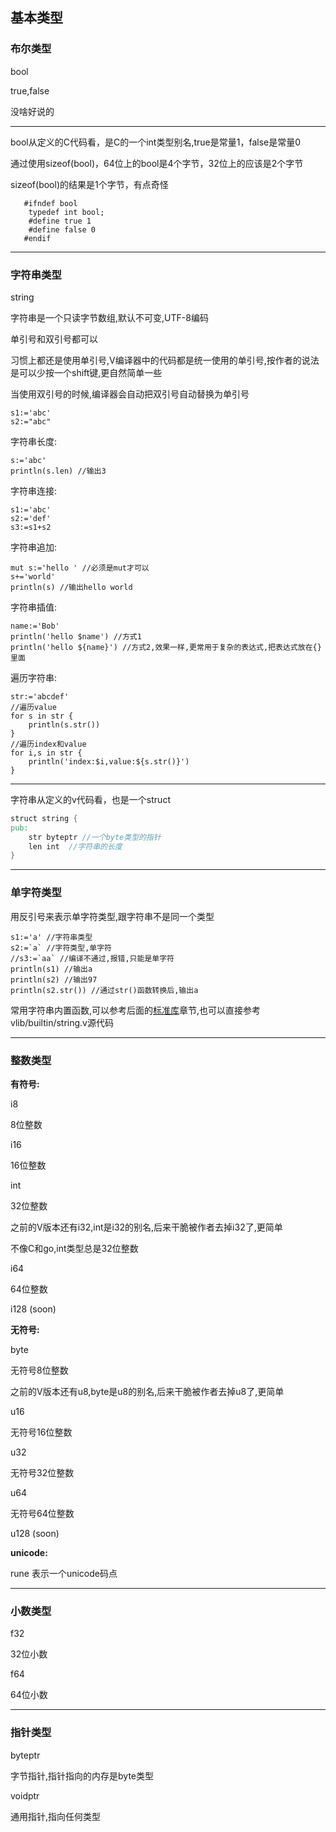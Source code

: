 ## 基本类型



### 布尔类型

bool

true,false

没啥好说的

------

bool从定义的C代码看，是C的一个int类型别名,true是常量1，false是常量0

通过使用sizeof(bool)，64位上的bool是4个字节，32位上的应该是2个字节

sizeof(bool)的结果是1个字节，有点奇怪

```
   #ifndef bool
   	typedef int bool;
   	#define true 1
   	#define false 0
   #endif
```

   

------



### 字符串类型

string

字符串是一个只读字节数组,默认不可变,UTF-8编码

单引号和双引号都可以

习惯上都还是使用单引号,V编译器中的代码都是统一使用的单引号,按作者的说法是可以少按一个shift键,更自然简单一些

当使用双引号的时候,编译器会自动把双引号自动替换为单引号

```
s1:='abc'
s2:="abc"
```

字符串长度: 

```
s:='abc'
println(s.len) //输出3
```

字符串连接: 

```
s1:='abc'
s2:='def'
s3:=s1+s2
```

字符串追加:

```
mut s:='hello ' //必须是mut才可以
s+='world'
println(s) //输出hello world
```

字符串插值:

```
name:='Bob'
println('hello $name') //方式1
println('hello ${name}') //方式2,效果一样,更常用于复杂的表达式,把表达式放在{}里面
```

遍历字符串:

```
str:='abcdef'
//遍历value
for s in str {
    println(s.str())
}
//遍历index和value
for i,s in str {
    println('index:$i,value:${s.str()}')
}
```

------

字符串从定义的v代码看，也是一个struct

```v
struct string {
pub:
	str byteptr //一个byte类型的指针
	len int  //字符串的长度
}
```

------



### 单字符类型

用反引号来表示单字符类型,跟字符串不是同一个类型

```
s1:='a' //字符串类型
s2:=`a` //字符类型,单字符
//s3:=`aa` //编译不通过,报错,只能是单字符
println(s1) //输出a
println(s2) //输出97
println(s2.str()) //通过str()函数转换后,输出a
```



常用字符串内置函数,可以参考后面的[标准库](stdlibrary.md)章节,也可以直接参考vlib/builtin/string.v源代码

------



### 整数类型

**有符号:**

i8    

8位整数

i16  

16位整数

int  

32位整数

之前的V版本还有i32,int是i32的别名,后来干脆被作者去掉i32了,更简单

不像C和go,int类型总是32位整数

i64      

64位整数

i128 (soon)



**无符号:**

byte  

无符号8位整数

之前的V版本还有u8,byte是u8的别名,后来干脆被作者去掉u8了,更简单

 u16  

无符号16位整数

u32  

无符号32位整数

u64

无符号64位整数

u128 (soon)

**unicode:**

rune 表示一个unicode码点

------



### 小数类型

f32 

32位小数

f64

64位小数

------



### 指针类型

byteptr

字节指针,指针指向的内存是byte类型

voidptr

通用指针,指向任何类型